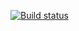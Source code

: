 [![Build status](https://ci.appveyor.com/api/projects/status/kl45d3ag9pw9y8wk?svg=true)](https://ci.appveyor.com/project/Lanoriya/ajs-arraybuffer)
